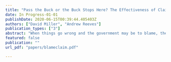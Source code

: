 ```yaml
---
title: "Pass the Buck or the Buck Stops Here? The Effectiveness of Claiming and Deflecting Blame by Elected Executives"
date: In Progress-01-01
publishDate: 2020-06-15T00:39:44.405403Z
authors: ["David Miller", "Andrew Reeves"]
publication_types: ["3"]
abstract: "When things go wrong and the government may be to blame, the public reputations of elected executives are vulnerable. Because attribution of responsibility is often not straightforward, elected executives can influence citizens’ evaluations of their performance by means of presentational strategies, or explanatory frames which describe their own roles in the management of the crisis. We examine the effectiveness of two ubiquitous presentational strategies: blame claiming, where the executive accepts responsibility, and blame deflecting, where the executive shifts blame to others (especially bureaucrats). Using survey experiments incorporating stylized and real-world stimuli, we find that blame claiming is more effective than blame deflecting at managing public support in the aftermath of a crisis. In investigating the underlying mechanism, we find that blame claiming creates more favorable views of an executive’s character valence. While elected executives are better off avoiding crises, we find that when they occur, “stopping the buck” is a superior strategy to deflecting blame."
featured: false
publication: ""
url_pdf: "papers/blameclaim.pdf"

---
```



